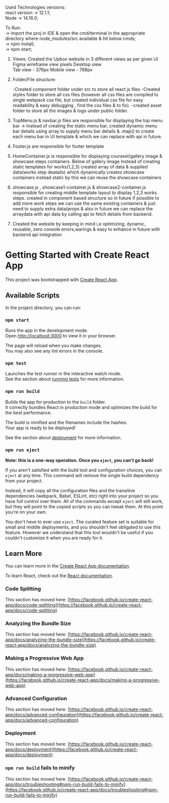 
Used Technologies versions:   
     react version  -> 12.1.1;     
     Node           -> 14.16.0;    
     
To Run:    
     -> import the proj in IDE & open the cmd/terminal in the appropriate directory where node_modules/src available & hit below cmds;   
     -> npm install;  
     -> npm start;  
1) Views: Created the Upbox website in 3 different views as per given UI Figma wireframe view pixels
        Desktop view     
        Tab view - 376px 
        Mobile view - 768px   

2) Folder/File structure:

    -Created component folder under src  to store all react js files
    -Created styles folder to store all css files (however all css files are compiled to single webpack css file, but created
        individual css file for easy readability & easy debugging , find the css files & to fix).
    -created asset folder to store all the images & logo under public folder.

3)  TopMenu.js & navbar.js files are responsible for displaying the top menu bar
     -> Instead of creating the static menu bar, created dynamic menu bar details using array to supply menu bar details & .map() to create each menu bar in UI template & which we can replace with api in future.

4)  Footer.js  are responsible for footer template

5)  HomeContainer.js is responsible for displaying courasel/gallery image & showcase steps containers.
        Below of gallery image Instead of creating static templates for works(1,2,3)
        created array of data & supplied data(works step deatails) which dynamically creates showcase containers instead static
        by this we can reuse the showcase containers 

6)  showcase.js , showcase1-container.js & showcase2-container.js
        responsible for creating middle template layout to display 1,2,3 works steps.
        created in component based structure so in future if possible to add more work steps we can use the same existing containers & just need to supply extra data/props & also in future we can replace the arraydata with api data by calling api to fetch details from backend.

7) Created the website by keeping in mind i,e optimizing, dynamic, reusable, zero console errors,warings & easy to enhance in future with backend api integration  


# Getting Started with Create React App

This project was bootstrapped with [Create React App](https://github.com/facebook/create-react-app).

## Available Scripts

In the project directory, you can run:

### `npm start`

Runs the app in the development mode.\
Open [http://localhost:3000](http://localhost:3000) to view it in your browser.

The page will reload when you make changes.\
You may also see any lint errors in the console.

### `npm test`

Launches the test runner in the interactive watch mode.\
See the section about [running tests](https://facebook.github.io/create-react-app/docs/running-tests) for more information.

### `npm run build`

Builds the app for production to the `build` folder.\
It correctly bundles React in production mode and optimizes the build for the best performance.

The build is minified and the filenames include the hashes.\
Your app is ready to be deployed!

See the section about [deployment](https://facebook.github.io/create-react-app/docs/deployment) for more information.

### `npm run eject`

**Note: this is a one-way operation. Once you `eject`, you can't go back!**

If you aren't satisfied with the build tool and configuration choices, you can `eject` at any time. This command will remove the single build dependency from your project.

Instead, it will copy all the configuration files and the transitive dependencies (webpack, Babel, ESLint, etc) right into your project so you have full control over them. All of the commands except `eject` will still work, but they will point to the copied scripts so you can tweak them. At this point you're on your own.

You don't have to ever use `eject`. The curated feature set is suitable for small and middle deployments, and you shouldn't feel obligated to use this feature. However we understand that this tool wouldn't be useful if you couldn't customize it when you are ready for it.

## Learn More

You can learn more in the [Create React App documentation](https://facebook.github.io/create-react-app/docs/getting-started).

To learn React, check out the [React documentation](https://reactjs.org/).

### Code Splitting

This section has moved here: [https://facebook.github.io/create-react-app/docs/code-splitting](https://facebook.github.io/create-react-app/docs/code-splitting)

### Analyzing the Bundle Size

This section has moved here: [https://facebook.github.io/create-react-app/docs/analyzing-the-bundle-size](https://facebook.github.io/create-react-app/docs/analyzing-the-bundle-size)

### Making a Progressive Web App

This section has moved here: [https://facebook.github.io/create-react-app/docs/making-a-progressive-web-app](https://facebook.github.io/create-react-app/docs/making-a-progressive-web-app)

### Advanced Configuration

This section has moved here: [https://facebook.github.io/create-react-app/docs/advanced-configuration](https://facebook.github.io/create-react-app/docs/advanced-configuration)

### Deployment

This section has moved here: [https://facebook.github.io/create-react-app/docs/deployment](https://facebook.github.io/create-react-app/docs/deployment)

### `npm run build` fails to minify

This section has moved here: [https://facebook.github.io/create-react-app/docs/troubleshooting#npm-run-build-fails-to-minify](https://facebook.github.io/create-react-app/docs/troubleshooting#npm-run-build-fails-to-minify)
